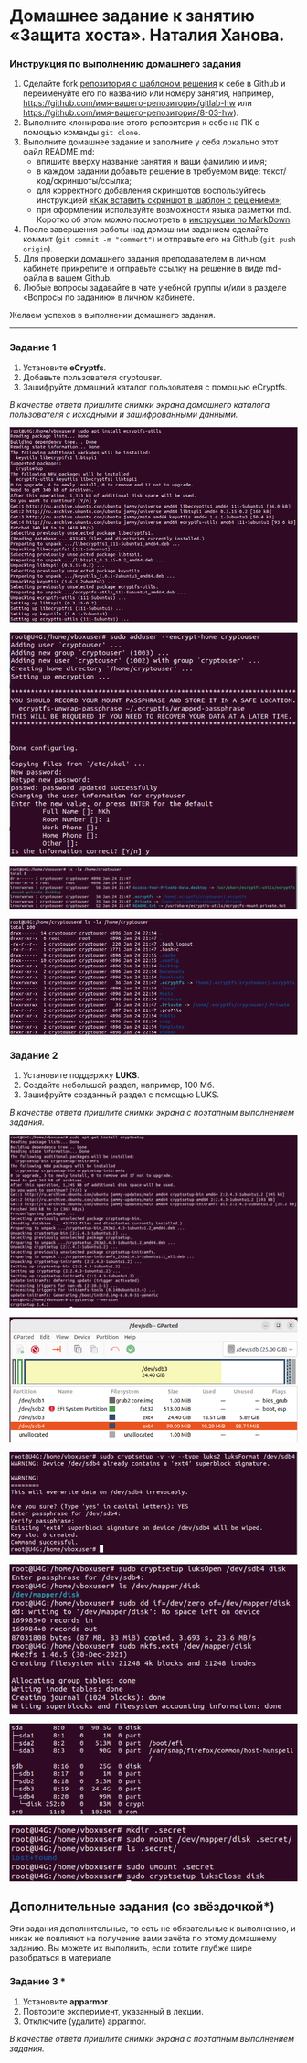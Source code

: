 # Домашнее задание к занятию  «Защита хоста». Наталия Ханова. 

### Инструкция по выполнению домашнего задания

1. Сделайте fork [репозитория c шаблоном решения](https://github.com/netology-code/sys-pattern-homework) к себе в Github и переименуйте его по названию или номеру занятия, например, https://github.com/имя-вашего-репозитория/gitlab-hw или https://github.com/имя-вашего-репозитория/8-03-hw).
2. Выполните клонирование этого репозитория к себе на ПК с помощью команды `git clone`.
3. Выполните домашнее задание и заполните у себя локально этот файл README.md:
   - впишите вверху название занятия и ваши фамилию и имя;
   - в каждом задании добавьте решение в требуемом виде: текст/код/скриншоты/ссылка;
   - для корректного добавления скриншотов воспользуйтесь инструкцией [«Как вставить скриншот в шаблон с решением»](https://github.com/netology-code/sys-pattern-homework/blob/main/screen-instruction.md);
   - при оформлении используйте возможности языка разметки md. Коротко об этом можно посмотреть в [инструкции по MarkDown](https://github.com/netology-code/sys-pattern-homework/blob/main/md-instruction.md).
4. После завершения работы над домашним заданием сделайте коммит (`git commit -m "comment"`) и отправьте его на Github (`git push origin`).
5. Для проверки домашнего задания преподавателем в личном кабинете прикрепите и отправьте ссылку на решение в виде md-файла в вашем Github.
6. Любые вопросы задавайте в чате учебной группы и/или в разделе «Вопросы по заданию» в личном кабинете.

Желаем успехов в выполнении домашнего задания.

------

### Задание 1

1. Установите **eCryptfs**.
2. Добавьте пользователя cryptouser.
3. Зашифруйте домашний каталог пользователя с помощью eCryptfs.


*В качестве ответа  пришлите снимки экрана домашнего каталога пользователя с исходными и зашифрованными данными.*  

![eCryptfs1](https://github.com/NataliyaKh/sdb-homeworks/blob/main/13-02/ecryptfs-utils1.png)

![eCryptfs2](https://github.com/NataliyaKh/sdb-homeworks/blob/main/13-02/ecryptfs-utils2.png)

![eCryptfs3](https://github.com/NataliyaKh/sdb-homeworks/blob/main/13-02/ecryptfs-utils3.png)

![eCryptfs4](https://github.com/NataliyaKh/sdb-homeworks/blob/main/13-02/ecryptfs-utils4.png)

### Задание 2

1. Установите поддержку **LUKS**.
2. Создайте небольшой раздел, например, 100 Мб.
3. Зашифруйте созданный раздел с помощью LUKS.

*В качестве ответа пришлите снимки экрана с поэтапным выполнением задания.*

![LUKS1](https://github.com/NataliyaKh/sdb-homeworks/blob/main/13-02/LUKS1.png)

![LUKS2](https://github.com/NataliyaKh/sdb-homeworks/blob/main/13-02/LUKS2_gparted.png)

![LUKS3](https://github.com/NataliyaKh/sdb-homeworks/blob/main/13-02/LUKS3_luksFormat.png)

![LUKS4](https://github.com/NataliyaKh/sdb-homeworks/blob/main/13-02/LUKS4_filesystem.png)

![LUKS5](https://github.com/NataliyaKh/sdb-homeworks/blob/main/13-02/LUKS5_lsblk.png)

![LUKS6](https://github.com/NataliyaKh/sdb-homeworks/blob/main/13-02/LUKS6_secret.png)


## Дополнительные задания (со звёздочкой*)

Эти задания дополнительные, то есть не обязательные к выполнению, и никак не повлияют на получение вами зачёта по этому домашнему заданию. Вы можете их выполнить, если хотите глубже шире разобраться в материале

### Задание 3 *

1. Установите **apparmor**.
2. Повторите эксперимент, указанный в лекции.
3. Отключите (удалите) apparmor.


*В качестве ответа пришлите снимки экрана с поэтапным выполнением задания.*



